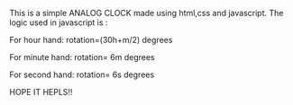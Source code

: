 This is a simple ANALOG CLOCK made using html,css and javascript.
The logic used in javascript is :

For hour hand:
rotation=(30h+m/2) degrees

For minute hand:
rotation= 6m degrees

For second hand:
rotation= 6s degrees

HOPE IT HEPLS!!
